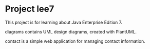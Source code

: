 Project lee7
============

This project is for learning about Java Enterprise Edition 7.

diagrams contains UML design diagrams, created with PlantUML.

contact is a simple web application for managing contact information.
